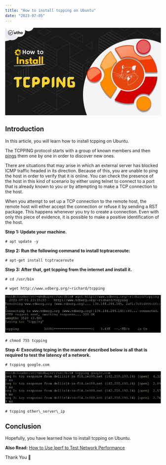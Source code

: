 ```yaml
---
title: "How to install tcpping on Ubuntu"
date: "2023-07-05"
---
```


![How to install tcpping on Ubuntu](images/How-to-install-tcpping-on-Ubuntu-1-1024x576.jpg)

## Introduction

In this article, you will learn how to install tcpping on Ubuntu.

The TCPPING protocol starts with a group of known members and then [pings](https://en.wikipedia.org/wiki/Ping_(networking_utility)) them one by one in order to discover new ones.

There are situations that may arise in which an external server has blocked ICMP traffic headed in its direction. Because of this, you are unable to ping the host in order to verify that it is online. You can check the presence of the host in this kind of scenario by either using telnet to connect to a port that is already known to you or by attempting to make a TCP connection to the host.

When you attempt to set up a TCP connection to the remote host, the remote host will either accept the connection or refuse it by sending a RST package. This happens whenever you try to create a connection. Even with only this piece of evidence, it is possible to make a positive identification of the host.

**Step 1: Update your machine.**

```
# apt update -y

```

**Step 2: Run the following command to install tcptraceroute:**

```
# apt-get install tcptraceroute

```

**Step 3: After that, get tcpping from the internet and install it.**

```
# cd /usr/bin

```

```
# wget http://www.vdberg.org/~richard/tcpping

```

![install tcpping on Ubuntu](images/image-1200.png)

```
# chmod 755 tcpping

```

**Step 4: Executing tcping in the manner described below is all that is required to test the latency of a network.**

```
# tcpping google.com

```

![How to install tcpping on Ubuntu](images/image-1199.png)

```
# tcpping other\_server\_ip

```

## Conclusion

Hopefully, you have learned how to install tcpping on Ubuntu.

**Also Read:** [How to Use Iperf to Test Network Performance](https://utho.com/docs/tutorial/how-to-use-iperf-to-test-network-performance/)

Thank You 🙂
